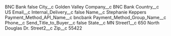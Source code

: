<?xml version="1.0" encoding="UTF-8"?>
<CustomMetadata xmlns="http://soap.sforce.com/2006/04/metadata" xmlns:xsi="http://www.w3.org/2001/XMLSchema-instance" xmlns:xsd="http://www.w3.org/2001/XMLSchema">
    <label>BNC Bank</label>
    <protected>false</protected>
    <values>
        <field>City__c</field>
        <value xsi:type="xsd:string">Golden Valley</value>
    </values>
    <values>
        <field>Company__c</field>
        <value xsi:type="xsd:string">BNC Bank</value>
    </values>
    <values>
        <field>Country__c</field>
        <value xsi:type="xsd:string">US</value>
    </values>
    <values>
        <field>Email__c</field>
        <value xsi:nil="true"/>
    </values>
    <values>
        <field>Internal_Delivery__c</field>
        <value xsi:type="xsd:boolean">false</value>
    </values>
    <values>
        <field>Name__c</field>
        <value xsi:type="xsd:string">Stephanie Keppers</value>
    </values>
    <values>
        <field>Payment_Method_API_Name__c</field>
        <value xsi:type="xsd:string">bncbank</value>
    </values>
    <values>
        <field>Payment_Method_Group_Name__c</field>
        <value xsi:nil="true"/>
    </values>
    <values>
        <field>Phone__c</field>
        <value xsi:nil="true"/>
    </values>
    <values>
        <field>Send_Title_to_Buyer__c</field>
        <value xsi:type="xsd:boolean">false</value>
    </values>
    <values>
        <field>State__c</field>
        <value xsi:type="xsd:string">MN</value>
    </values>
    <values>
        <field>Street1__c</field>
        <value xsi:type="xsd:string">650 North Douglas Dr.</value>
    </values>
    <values>
        <field>Street2__c</field>
        <value xsi:nil="true"/>
    </values>
    <values>
        <field>Zip__c</field>
        <value xsi:type="xsd:string">55422</value>
    </values>
</CustomMetadata>
